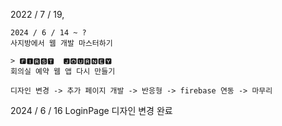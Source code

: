 2022 / 7 / 19,

```shell
2024 / 6 / 14 ~ ?
사지방에서 웹 개발 마스터하기

> 🅵🅸🆁🆂🆃 ​ 🅹🅾🆄🆁🅽🅴🆈
회의실 예약 웹 앱 다시 만들기

디자인 변경 -> 추가 페이지 개발 -> 반응형 -> firebase 연동 -> 마무리
```

2024 / 6 / 16
LoginPage 디자인 변경 완료